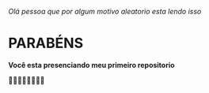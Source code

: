 *Olá pessoa que por algum motivo aleatorio esta lendo isso*

# PARABÉNS 
  **Você esta presenciando meu primeiro repositorio**
  
🎉🎉🎉🎉✨✨✨✨
